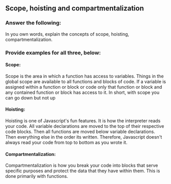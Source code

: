 ## Scope, hoisting and compartmentalization

### Answer the following:
In you own words, explain the concepts of scope, hoisting, compartmentalization.


### Provide examples for all three, below:

#### Scope:
Scope is the area in which a function has access to variables.  Things in the global scope are available to all functions and blocks of code.  If a variable is assigned within a function or block or code only that function or block and any contained function or block has access to it.  In short, with scope you can go down but not up
#### Hoisting:
Hoisting is one of Javascript's fun features.  It is how the interpreter reads your code.  All variable declarations are moved to the top of their respective code blocks.  Then all functions are moved below variable declarations.  Then everything else in the order its written.  Therefore, Javascript doesn't always read your code from top to bottom as you wrote it.

#### Compartmentalization:
Compartmentalization is how you break your code into blocks that serve specific purposes and protect the data that they have within them.  This is done primarily with functions.
